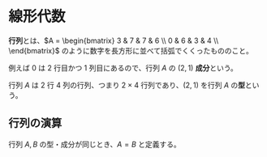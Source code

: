 <!DOCTYPE html>
<!-- KaTeX requires the use of the HTML5 doctype. Without it, KaTeX may not render properly -->
<html>
<head>
<link rel="stylesheet" href="https://cdn.jsdelivr.net/npm/katex@0.15.2/dist/katex.min.css" integrity="sha384-MlJdn/WNKDGXveldHDdyRP1R4CTHr3FeuDNfhsLPYrq2t0UBkUdK2jyTnXPEK1NQ" crossorigin="anonymous">
<script defer src="https://cdn.jsdelivr.net/npm/katex@0.15.2/dist/katex.min.js" integrity="sha384-VQ8d8WVFw0yHhCk5E8I86oOhv48xLpnDZx5T9GogA/Y84DcCKWXDmSDfn13bzFZY" crossorigin="anonymous"></script>
<script defer src="https://cdn.jsdelivr.net/npm/katex@0.15.2/dist/contrib/auto-render.min.js" integrity="sha384-+XBljXPPiv+OzfbB3cVmLHf4hdUFHlWNZN5spNQ7rmHTXpd7WvJum6fIACpNNfIR" crossorigin="anonymous"></script>
<script>
    document.addEventListener("DOMContentLoaded", function() {
        renderMathInElement(document.body, {
          // customised options
          // • auto-render specific keys, e.g.:
          delimiters: [
              {left: '$$', right: '$$', display: true},
              {left: '$', right: '$', display: false},
              {left: '\\(', right: '\\)', display: false},
              {left: '\\[', right: '\\]', display: true}
          ],
          // • rendering keys, e.g.:
          throwOnError : false
        });
    });
</script>
</head>
<body>

# 線形代数

**行列**とは、$A = \begin{bmatrix} 3 & 7 & 7 & 6 \\ 0 & 6 & 3 & 4 \\ \end{bmatrix}$ のように数字を長方形に並べて括弧でくくったもののこと。

例えば $0$ は $2$ 行目かつ $1$ 列目にあるので、行列 $A$ の $(2,1)$ **成分**という。

行列 $A$ は $2$ 行 $4$ 列の行列、つまり $2×4$ 行列であり、$(2,1)$ を行列 $A$ の**型**という。

## 行列の演算

行列 $A,B$ の型・成分が同じとき、$A=B$ と定義する。

</body>
</html>
